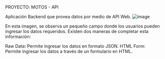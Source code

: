PROYECTO: MOTOS - API

 Aplicación Backend que provea datos por medio de API Web.
![image](https://github.com/user-attachments/assets/d4c0fc0e-dcdd-4101-9d4c-ca3297b2d0ba)

En esta imagen, se observa un pequeño campo donde los usuarios pueden ingresar los datos requeridos. Existen dos maneras de completar esta información:

Raw Data: Permite ingresar los datos en formato JSON.
HTML Form: Permite ingresar los datos a través de un formulario en HTML. 
